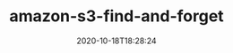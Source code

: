 ---
date: '2020-10-18T18:28:24'
draft: false
metadata:
  description: Amazon S3 Find and Forget is a solution to handle data erasure requests
    from data lakes stored on Amazon S3, for example, pursuant to the European General
    Data Protection Regulation (GDPR)
  homepage: ''
  name: amazon-s3-find-and-forget
  owner:
    github_url: https://github.com/awslabs
    login: awslabs
    name: Amazon Web Services - Labs
    url: http://amazon.com/aws/
  url: https://github.com/awslabs/amazon-s3-find-and-forget
tags:
- aws
title: amazon-s3-find-and-forget
type: tool
---